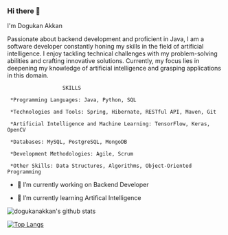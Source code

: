 ### Hi there 👋
I'm Dogukan Akkan

Passionate about backend development and proficient in Java, I am a software developer constantly honing my skills in the field of artificial intelligence. I enjoy tackling technical challenges with my problem-solving abilities and crafting innovative solutions. Currently, my focus lies in deepening my knowledge of artificial intelligence and grasping applications in this domain.

                      SKILLS

     *Programming Languages: Java, Python, SQL

     *Technologies and Tools: Spring, Hibernate, RESTful API, Maven, Git

     *Artificial Intelligence and Machine Learning: TensorFlow, Keras, OpenCV

     *Databases: MySQL, PostgreSQL, MongoDB

     *Development Methodologies: Agile, Scrum

     *Other Skills: Data Structures, Algorithms, Object-Oriented Programming
 
- 🔭 I’m currently working on Backend Developer

- 🌱 I’m currently learning Artifical Intelligence


![dogukanakkan's github stats](https://github-readme-stats.vercel.app/api?username=dogukanakkan&show_icons=true)

[![Top Langs](https://github-readme-stats.vercel.app/api/top-langs/?username=dogukanakkan)](https://github.com/anuraghazra/github-readme-stats)

